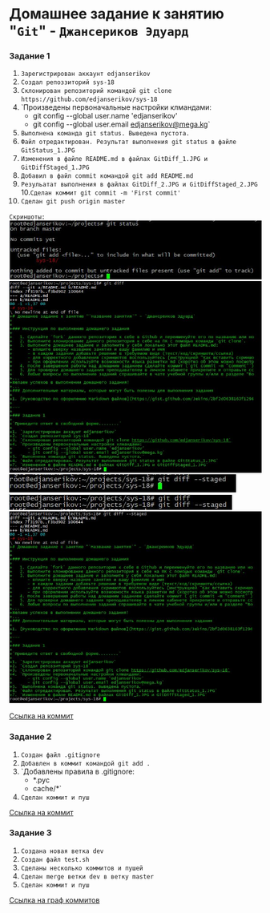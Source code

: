 # Домашнее задание к занятию "`Git`" - `Джансериков Эдуард`

### Задание 1

1. `Зарегистрирован аккаунт edjanserikov`
2. `Создал репоззиторий sys-18`
3. `Склонирован репозиторий командой git clone https://github.com/edjanserikov/sys-18`
4. `Произведены первоначальные настройки клмандами:
      - git config --global user.name 'edjanserikov'
      - git config --global user.email edjanserikov@mega.kg`
5. `Выполнена команда git status. Выведена пустота.`
6. `Файл отредактирован. Результат выполнения git status в файле GitStatus_1.JPG`
7. `Изменения в файле README.md в файлах GitDiff_1.JPG и GitDiffStaged_1.JPG`
8. `Добавил в файл commit командой git add README.md`
9. `Резульатат выполнения в файлах GitDiff_2.JPG и GitDiffStaged_2.JPG`
10.`Сделан коммит git commit -m 'First commit'`
11. `Сделан git push origin master`

`Скриншоты:`
![GitStatus_1.JPG](https://github.com/edjanserikov/sys-18/blob/master/img/GitStatus_1.JPG)
![GitDiff_1.JPG](https://github.com/edjanserikov/sys-18/blob/master/img/GitDiff_1.JPG)
![GitDiffStaged_1.JPG](https://github.com/edjanserikov/sys-18/blob/master/img/GitDiffStaged_1.JPG)
![GitDiff_2.JPG](https://github.com/edjanserikov/sys-18/blob/master/img/GitDiff_2.JPG)
![GitDiffStaged_2.JPG](https://github.com/edjanserikov/sys-18/blob/master/img/GitDiffStaged_2.JPG)

[Ссылка на коммит](https://github.com/edjanserikov/sys-18/commit/0390dd04df395da2113089f8572ebd1ad0d56892)

### Задание 2

1. `Создан файл .gitignore`
2. `Добавлен в коммит командой git add .`
3. `Добавлены правила в .gitignore:
    - *.pyc
    - cache/*`
4. `Сделан коммит и пуш`

[Ссылка на коммит](https://github.com/edjanserikov/sys-18/commit/95b5910acf88bc68b5d66a72dd46c09e2a5835ef)

### Задание 3

1. `Создана новая ветка dev`
2. `Создан файл test.sh`
3. `Сделаны несколько коммитов и пушей`
4. `Сделан merge ветки dev в ветку master`
5. `Сделан коммит и пуш`

[Ссылка на граф коммитов](https://github.com/edjanserikov/sys-18/network)


